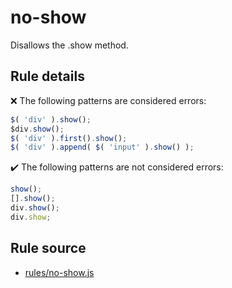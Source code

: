# no-show

Disallows the .show method.

## Rule details

❌ The following patterns are considered errors:
```js
$( 'div' ).show();
$div.show();
$( 'div' ).first().show();
$( 'div' ).append( $( 'input' ).show() );
```

✔️ The following patterns are not considered errors:
```js
show();
[].show();
div.show();
div.show;
```
## Rule source

* [rules/no-show.js](../rules/no-show.js)
